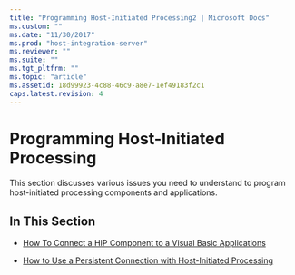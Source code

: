```yaml
---
title: "Programming Host-Initiated Processing2 | Microsoft Docs"
ms.custom: ""
ms.date: "11/30/2017"
ms.prod: "host-integration-server"
ms.reviewer: ""
ms.suite: ""
ms.tgt_pltfrm: ""
ms.topic: "article"
ms.assetid: 18d99923-4c88-46c9-a8e7-1ef49183f2c1
caps.latest.revision: 4
---
```

# Programming Host-Initiated Processing
This section discusses various issues you need to understand to program host-initiated processing components and applications.  
  
## In This Section  
  
-   [How To Connect a HIP Component to a Visual Basic Applications](../core/how-to-connect-a-hip-component-to-a-visual-basic-applications1.md)  
  
-   [How to Use a Persistent Connection with Host-Initiated Processing](../core/how-to-use-a-persistent-connection-with-host-initiated-processing2.md)